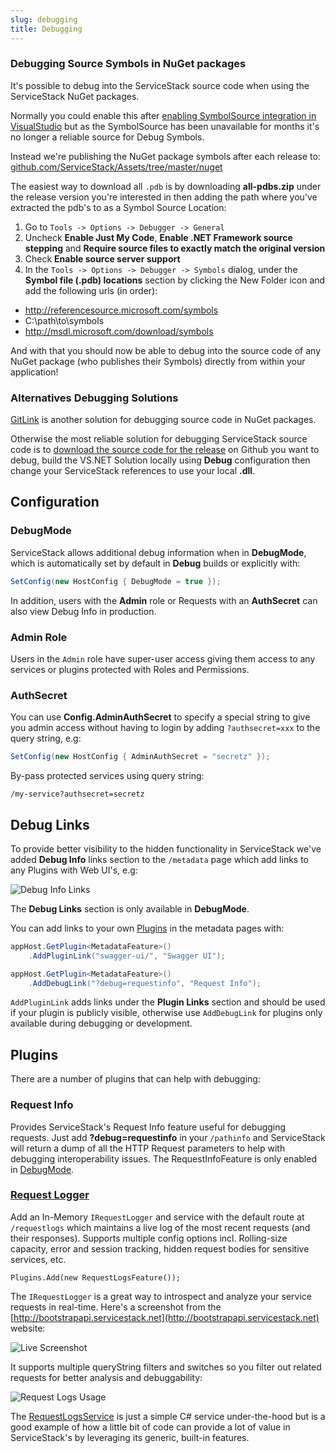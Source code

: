 ```yaml
---
slug: debugging
title: Debugging
---
```


### Debugging Source Symbols in NuGet packages

It's possible to debug into the ServiceStack source code when using the ServiceStack NuGet packages. 

Normally you could enable this after 
[enabling SymbolSource integration in VisualStudio](http://www.symbolsource.org/Public/Home/VisualStudio)
but as the SymbolSource has been unavailable for months it's no longer a reliable source for Debug Symbols.

Instead we're publishing the NuGet package symbols after each release to:
[github.com/ServiceStack/Assets/tree/master/nuget](https://github.com/ServiceStack/Assets/tree/master/nuget)

The easiest way to download all `.pdb` is by downloading **all-pdbs.zip** under the release version you're
interested in then adding the path where you've extracted the pdb's to as a Symbol Source Location:

 1. Go to `Tools -> Options -> Debugger -> General`
 2. Uncheck **Enable Just My Code**, **Enable .NET Framework source stepping** and 
 **Require source files to exactly match the original version**
 3. Check **Enable source server support**
 4. In the `Tools -> Options -> Debugger -> Symbols` dialog, under the **Symbol file (.pdb) locations** 
 section by clicking the New Folder icon and add the following urls (in order):
  - http://referencesource.microsoft.com/symbols
  - C:\path\to\symbols
  - http://msdl.microsoft.com/download/symbols

And with that you should now be able to debug into the source code of any NuGet package 
(who publishes their Symbols) directly from within your application!

### Alternatives Debugging Solutions

[GitLink](https://oren.codes/2015/09/23/enabling-source-code-debugging-for-your-nuget-packages-with-gitlink/)
is another solution for debugging source code in NuGet packages.

Otherwise the most reliable solution for debugging ServiceStack source code is to 
[download the source code for the release](https://github.com/ServiceStack/ServiceStack/releases) on Github 
you want to debug, build the VS.NET Solution locally using **Debug** configuration then change your 
ServiceStack references to use your local **.dll**.

## Configuration

### DebugMode

ServiceStack allows additional debug information when in **DebugMode**, which is automatically set by 
default in **Debug** builds or explicitly with:

```csharp
SetConfig(new HostConfig { DebugMode = true });
```

In addition, users with the **Admin** role or Requests with an **AuthSecret** can also view Debug Info 
in production.

### Admin Role

Users in the `Admin` role have super-user access giving them access to any services or plugins protected 
with Roles and Permissions.

### AuthSecret

You can use **Config.AdminAuthSecret** to specify a special string to give you admin access without having 
to login by adding `?authsecret=xxx` to the query string, e.g:

```csharp
SetConfig(new HostConfig { AdminAuthSecret = "secretz" });
```

By-pass protected services using query string:

    /my-service?authsecret=secretz

## Debug Links

To provide better visibility to the hidden functionality in ServiceStack we've added **Debug Info** links 
section to the `/metadata` page which add links to any Plugins with Web UI's, e.g:

![Debug Info Links](http://i.imgur.com/2Hf3P9L.png)

The **Debug Links** section is only available in **DebugMode**.

You can add links to your own [Plugins](/plugins) in the metadata pages with:

```csharp
appHost.GetPlugin<MetadataFeature>()
    .AddPluginLink("swagger-ui/", "Swagger UI");

appHost.GetPlugin<MetadataFeature>()
    .AddDebugLink("?debug=requestinfo", "Request Info");
```

`AddPluginLink` adds links under the **Plugin Links** section and should be used if your plugin is publicly 
visible, otherwise use `AddDebugLink` for plugins only available during debugging or development.

## Plugins

There are a number of plugins that can help with debugging:

### Request Info

Provides ServiceStack's Request Info feature useful for debugging requests. Just add **?debug=requestinfo** 
in your `/pathinfo` and ServiceStack will return a dump of all the HTTP Request parameters to help with 
debugging interoperability issues. The RequestInfoFeature is only enabled in [DebugMode](/debugging#debugmode).

### [Request Logger](/request-logger)

Add an In-Memory `IRequestLogger` and service with the default route at `/requestlogs` which maintains a 
live log of the most recent requests (and their responses). Supports multiple config options incl. 
Rolling-size capacity, error and session tracking, hidden request bodies for sensitive services, etc.

    Plugins.Add(new RequestLogsFeature());

The `IRequestLogger` is a great way to introspect and analyze your service requests in real-time. 
Here's a screenshot from the [http://bootstrapapi.servicestack.net](http://bootstrapapi.servicestack.net) 
website:

![Live Screenshot](https://raw.githubusercontent.com/ServiceStack/Assets/master/img/wikis/request-logs-01.png)

It supports multiple queryString filters and switches so you filter out related requests for better analysis 
and debuggability:

![Request Logs Usage](https://raw.githubusercontent.com/ServiceStack/Assets/master/img/wikis/request-logs-02.png)

The [RequestLogsService](https://github.com/ServiceStack/ServiceStack/blob/master/src/ServiceStack/Admin/RequestLogsService.cs) is just a simple C# service under-the-hood but is a good example of how a little bit of code can provide a lot of value in ServiceStack's by leveraging its generic, built-in features.